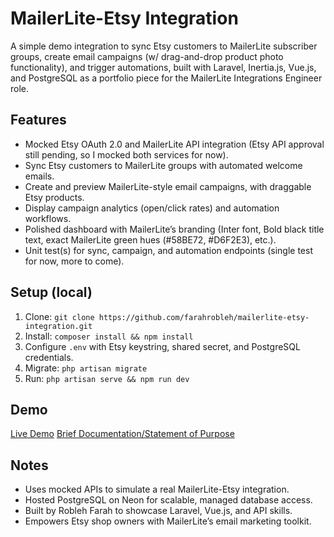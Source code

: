 # MailerLite-Etsy Integration

A simple demo integration to sync Etsy customers to MailerLite subscriber groups, create email campaigns (w/ drag-and-drop product photo functionality), and trigger automations, built with Laravel, Inertia.js, Vue.js, and PostgreSQL as a portfolio piece for the MailerLite Integrations Engineer role.

## Features
- Mocked Etsy OAuth 2.0 and MailerLite API integration (Etsy API approval still pending, so I mocked both services for now).
- Sync Etsy customers to MailerLite groups with automated welcome emails.
- Create and preview MailerLite-style email campaigns, with draggable Etsy products.
- Display campaign analytics (open/click rates) and automation workflows.
- Polished dashboard with MailerLite’s branding (Inter font, Bold black title text, exact MailerLite green hues (#58BE72, #D6F2E3), etc.).
- Unit test(s) for sync, campaign, and automation endpoints (single test for now, more to come).

## Setup (local)
1. Clone: `git clone https://github.com/farahrobleh/mailerlite-etsy-integration.git`
2. Install: `composer install && npm install`
3. Configure `.env` with Etsy keystring, shared secret, and PostgreSQL credentials.
4. Migrate: `php artisan migrate`
5. Run: `php artisan serve && npm run dev`

## Demo
[Live Demo](https://mailerlite-etsy-integration.onrender.com/)
[Brief Documentation/Statement of Purpose](https://www.notion.so/MailerLite-Etsy-Integration-Documentation-and-Statement-of-Purpose-23205210a3bd80b393b7da7904a874ad?source=copy_link)

## Notes
- Uses mocked APIs to simulate a real MailerLite-Etsy integration.
- Hosted PostgreSQL on Neon for scalable, managed database access.
- Built by Robleh Farah to showcase Laravel, Vue.js, and API skills.
- Empowers Etsy shop owners with MailerLite’s email marketing toolkit.
